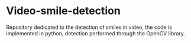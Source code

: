 # Video-smile-detection
Repository dedicated to the detection of smiles in video, the code is implemented in python, detection performed through the OpenCV library.
